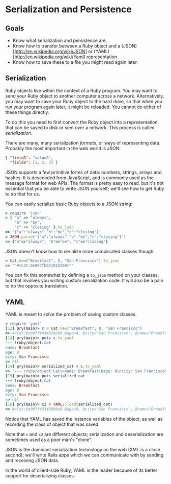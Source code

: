 # Serialization and Persistence

## Goals

* Know what serialization and persistence are.
* Know how to transfer between a Ruby object and a (JSON)[http://en.wikipedia.org/wiki/JSON] or (YAML)[http://en.wikipedia.org/wiki/Yaml]
  representation.
* Know how to save these to a file you might read again later.

## Serialization

Ruby objects live within the context of a Ruby program. You may want
to send your Ruby object to another computer across a
network. Alternatively, you may want to save your Ruby object to the
hard drive, so that when you run your program again later, it might be
reloaded. You cannot do either of these things directly.

To do this you need to first convert the Ruby object into a
representation that can be saved to disk or sent over a network. This
process is called *serialization*.

There are many, many serialization *formats*, or ways of representing
data. Probably the most important in the web world is JSON:

```json
{ "fieldA": "valueA",
  "fieldB": [1, 2, 3] }
```

JSON supports a few primitive forms of data: numbers, strings, arrays
and hashes. It is descended from JavaScript, and is commonly used as
the message format for web APIs. The format is pretty easy to read,
but it's not essential that you be able to write JSON yourself; we'll
see how to get Ruby to do that for us.

You can easily serialize basic Ruby objects to a JSON string:

```ruby
> require 'json'
> { "a" => "always",
    "b" => "be",
    "c" => "closing" }.to_json
=> '{"a":"always","b":"be","c":"closing"}'
> JSON.parse('{"a":"always","b":"be","c":"closing"}')
=> {"a"=>"always", "b"=>"be", "c"=>"closing"}
```

JSON doesn't know how to serialize more complicated classes though:

```ruby
> Cat.new("Breakfast", 8, "San Francisco").to_json
=> '"#<Cat:0x007fb87c81b398>"'
```

You can fix this somewhat by defining a `to_json` method on your
classes, but that involves you writing custom serialization code. It
will also be a pain to do the opposite translation.

## YAML

YAML is meant to solve the problem of saving custom classes.

```ruby
> require 'yaml'
[12] pry(main)> c = Cat.new("Breakfast", 8, "San Francisco")
=> #<Cat:0x007ff434926690 @age=8, @city="San Francisco", @name="Breakfast">
[13] pry(main)> puts c.to_yaml
--- !ruby/object:Cat
name: Breakfast
age: 8
city: San Francisco
=> nil
[14] pry(main)> serialized_cat = c.to_yaml
=> "--- !ruby/object:Cat\nname: Breakfast\nage: 8\ncity: San Francisco\n"
[15] pry(main)> puts serialized_cat
--- !ruby/object:Cat
name: Breakfast
age: 8
city: San Francisco
=> nil
[16] pry(main)> c2 = YAML::load(serialized_cat)
=> #<Cat:0x007ff4348098e8 @age=8, @city="San Francisco", @name="Breakfast">
```

Notice that YAML has saved the instance variables of the object, as
well as recording the class of object that was saved.

Note that `c` and `c2` are different objects; serialization and
deserialization are sometimes used as a poor man's "clone".

JSON is the dominant serialization technology on the web (XML is a
close second); we'll write Rails apps which we can communicate with by
sending and receiving JSON data.

In the world of client-side Ruby, YAML is the leader because of its
better support for deserializing classes.
